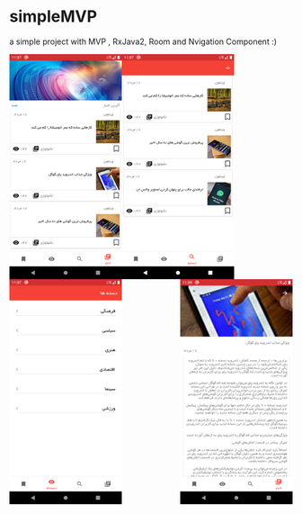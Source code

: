 # simpleMVP
a simple project with MVP , RxJava2, Room and Nvigation Component :)

<img src="/screenshots/home.png" border="0"   width="200" height="400" alt="Home Fragment"   align="left" />
<img src="/screenshots/search.png" border="0"   width="200" height="400" alt="Search Fragment" align="center" />
<img src="/screenshots/category.png" border="0"   width="200" height="400" alt="Category Fragment"/>
<img src="/screenshots/detail.png" border="0"   width="200" height="400" alt="Detail Activity" align="right"/>

